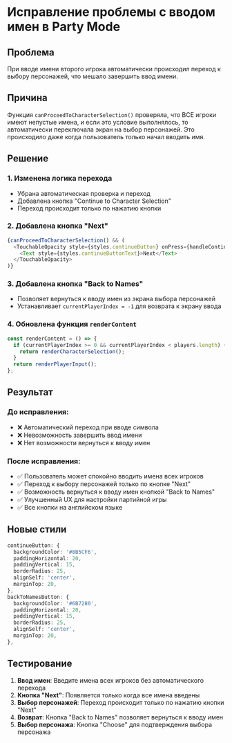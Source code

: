# Исправление проблемы с вводом имен в Party Mode

## Проблема
При вводе имени второго игрока автоматически происходил переход к выбору персонажей, что мешало завершить ввод имени.

## Причина
Функция `canProceedToCharacterSelection()` проверяла, что ВСЕ игроки имеют непустые имена, и если это условие выполнялось, то автоматически переключала экран на выбор персонажей. Это происходило даже когда пользователь только начал вводить имя.

## Решение

### 1. Изменена логика перехода
- Убрана автоматическая проверка и переход
- Добавлена кнопка "Continue to Character Selection"
- Переход происходит только по нажатию кнопки

### 2. Добавлена кнопка "Next"
```typescript
{canProceedToCharacterSelection() && (
  <TouchableOpacity style={styles.continueButton} onPress={handleContinueToCharacters}>
    <Text style={styles.continueButtonText}>Next</Text>
  </TouchableOpacity>
)}
```

### 3. Добавлена кнопка "Back to Names"
- Позволяет вернуться к вводу имен из экрана выбора персонажей
- Устанавливает `currentPlayerIndex = -1` для возврата к экрану ввода

### 4. Обновлена функция `renderContent`
```typescript
const renderContent = () => {
  if (currentPlayerIndex >= 0 && currentPlayerIndex < players.length) {
    return renderCharacterSelection();
  }
  return renderPlayerInput();
};
```

## Результат

### До исправления:
- ❌ Автоматический переход при вводе символа
- ❌ Невозможность завершить ввод имени
- ❌ Нет возможности вернуться к вводу имен

### После исправления:
- ✅ Пользователь может спокойно вводить имена всех игроков
- ✅ Переход к выбору персонажей только по кнопке "Next"
- ✅ Возможность вернуться к вводу имен кнопкой "Back to Names"
- ✅ Улучшенный UX для настройки партийной игры
- ✅ Все кнопки на английском языке

## Новые стили

```typescript
continueButton: {
  backgroundColor: '#8B5CF6',
  paddingHorizontal: 20,
  paddingVertical: 15,
  borderRadius: 25,
  alignSelf: 'center',
  marginTop: 20,
},
backToNamesButton: {
  backgroundColor: '#6B7280',
  paddingHorizontal: 20,
  paddingVertical: 15,
  borderRadius: 25,
  alignSelf: 'center',
  marginTop: 20,
},
```

## Тестирование

1. **Ввод имен**: Введите имена всех игроков без автоматического перехода
2. **Кнопка "Next"**: Появляется только когда все имена введены
3. **Выбор персонажей**: Переход происходит только по нажатию кнопки "Next"
4. **Возврат**: Кнопка "Back to Names" позволяет вернуться к вводу имен
5. **Выбор персонажа**: Кнопка "Choose" для подтверждения выбора персонажа
